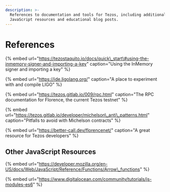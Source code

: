 ```yaml
---
description: >-
  References to documentation and tools for Tezos, including additional
  JavaScript resources and educational blog posts.
---
```


# References

{% embed url="https://tezostaquito.io/docs/quick\_start\#using-the-inmemory-signer-and-importing-a-key" caption="Using the InMemory signer and importing a key" %}

{% embed url="https://ide.ligolang.org/" caption="A place to experiment with and compile LIGO" %}

{% embed url="https://tezos.gitlab.io/009/rpc.html" caption="The RPC documentation for Florence, the current Tezos testnet" %}

{% embed url="https://tezos.gitlab.io/developer/michelson\_anti\_patterns.html" caption="Pitfalls to avoid with Michelson contracts" %}

{% embed url="https://better-call.dev/florencenet/" caption="A great resource for Tezos developers" %}

## Other JavaScript Resources

{% embed url="https://developer.mozilla.org/en-US/docs/Web/JavaScript/Reference/Functions/Arrow\_functions" %}

{% embed url="https://www.digitalocean.com/community/tutorials/js-modules-es6" %}



